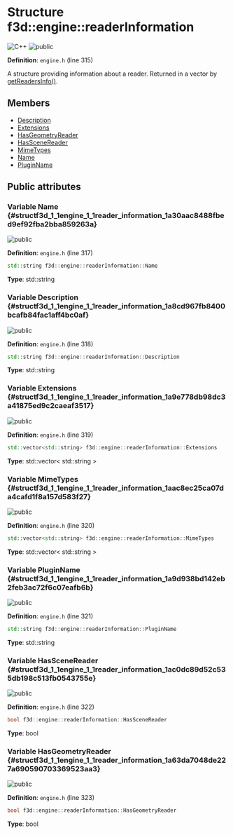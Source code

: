 # Structure f3d::engine::readerInformation

![][C++]
![][public]

**Definition**: `engine.h` (line 315)



A structure providing information about a reader. Returned in a vector by [getReadersInfo()](classf3d_1_1engine.md#classf3d_1_1engine_1a5b2887501e1975218442d9142f4d3b8e).

## Members

* [Description](structf3d_1_1engine_1_1reader_information.md#structf3d_1_1engine_1_1reader_information_1a8cd967fb8400bcafb84fac1aff4bc0af)
* [Extensions](structf3d_1_1engine_1_1reader_information.md#structf3d_1_1engine_1_1reader_information_1a9e778db98dc3a41875ed9c2caeaf3517)
* [HasGeometryReader](structf3d_1_1engine_1_1reader_information.md#structf3d_1_1engine_1_1reader_information_1a63da7048de227a690590703369523aa3)
* [HasSceneReader](structf3d_1_1engine_1_1reader_information.md#structf3d_1_1engine_1_1reader_information_1ac0dc89d52c535db198c513fb0543755e)
* [MimeTypes](structf3d_1_1engine_1_1reader_information.md#structf3d_1_1engine_1_1reader_information_1aac8ec25ca07da4cafd1f8a157d583f27)
* [Name](structf3d_1_1engine_1_1reader_information.md#structf3d_1_1engine_1_1reader_information_1a30aac8488fbed9ef92fba2bba859263a)
* [PluginName](structf3d_1_1engine_1_1reader_information.md#structf3d_1_1engine_1_1reader_information_1a9d938bd142eb2feb3ac72f6c07eafb6b)

## Public attributes

### Variable Name {#structf3d_1_1engine_1_1reader_information_1a30aac8488fbed9ef92fba2bba859263a}

![][public]

**Definition**: `engine.h` (line 317)


```cpp
std::string f3d::engine::readerInformation::Name
```








**Type**: std::string



### Variable Description {#structf3d_1_1engine_1_1reader_information_1a8cd967fb8400bcafb84fac1aff4bc0af}

![][public]

**Definition**: `engine.h` (line 318)


```cpp
std::string f3d::engine::readerInformation::Description
```








**Type**: std::string



### Variable Extensions {#structf3d_1_1engine_1_1reader_information_1a9e778db98dc3a41875ed9c2caeaf3517}

![][public]

**Definition**: `engine.h` (line 319)


```cpp
std::vector<std::string> f3d::engine::readerInformation::Extensions
```








**Type**: std::vector< std::string >



### Variable MimeTypes {#structf3d_1_1engine_1_1reader_information_1aac8ec25ca07da4cafd1f8a157d583f27}

![][public]

**Definition**: `engine.h` (line 320)


```cpp
std::vector<std::string> f3d::engine::readerInformation::MimeTypes
```








**Type**: std::vector< std::string >



### Variable PluginName {#structf3d_1_1engine_1_1reader_information_1a9d938bd142eb2feb3ac72f6c07eafb6b}

![][public]

**Definition**: `engine.h` (line 321)


```cpp
std::string f3d::engine::readerInformation::PluginName
```








**Type**: std::string



### Variable HasSceneReader {#structf3d_1_1engine_1_1reader_information_1ac0dc89d52c535db198c513fb0543755e}

![][public]

**Definition**: `engine.h` (line 322)


```cpp
bool f3d::engine::readerInformation::HasSceneReader
```








**Type**: bool



### Variable HasGeometryReader {#structf3d_1_1engine_1_1reader_information_1a63da7048de227a690590703369523aa3}

![][public]

**Definition**: `engine.h` (line 323)


```cpp
bool f3d::engine::readerInformation::HasGeometryReader
```








**Type**: bool



[public]: https://img.shields.io/badge/-public-brightgreen (public)
[C++]: https://img.shields.io/badge/language-C%2B%2B-blue (C++)
[protected]: https://img.shields.io/badge/-protected-yellow (protected)
[const]: https://img.shields.io/badge/-const-lightblue (const)
[static]: https://img.shields.io/badge/-static-lightgrey (static)
[private]: https://img.shields.io/badge/-private-red (private)